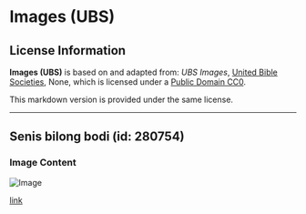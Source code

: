 # Images (UBS)

## License Information

**Images (UBS)** is based on and adapted from: _UBS Images_, [United Bible Societies](https://unitedbiblesocieties.org/), None, which is licensed under a [Public Domain CC0](https://creativecommons.org/public-domain/cc0/).

This markdown version is provided under the same license.



--------------------------------

## Senis bilong bodi (id: 280754)

### Image Content

![Image](https://cdn.aquifer.bible/aquifer-content/resources/Media/WEB-0879_transfiguration.jpg)

[link](https://cdn.aquifer.bible/aquifer-content/resources/Media/WEB-0879_transfiguration.jpg)


